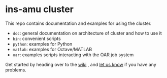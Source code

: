 # ins-amu cluster

This repo contains documentation and examples for using 
the cluster.

- `doc`: general documentation on architecture of cluster and how to use it
- `bin`: convenient scripts
- `python`: examples for Python
- `matlab`: examples for Octave/MATLAB
- `oar`: examples scripts interacting with the OAR job system

Get started by heading over to the [wiki](https://github.com/ins-amu/cluster/wiki)
, and [let us know](https://github.com/ins-amu/cluster/issues) if you have any problems.

